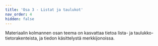 ```yaml
---
title: 'Osa 3 - Listat ja taulukot'
nav_order: 4
hidden: false
---
```


Materiaalin kolmannen osan teema on kasvattaa tietoa lista- ja taulukko-tietorakenteista, ja tiedon käsittelystä merkkijonoissa.
